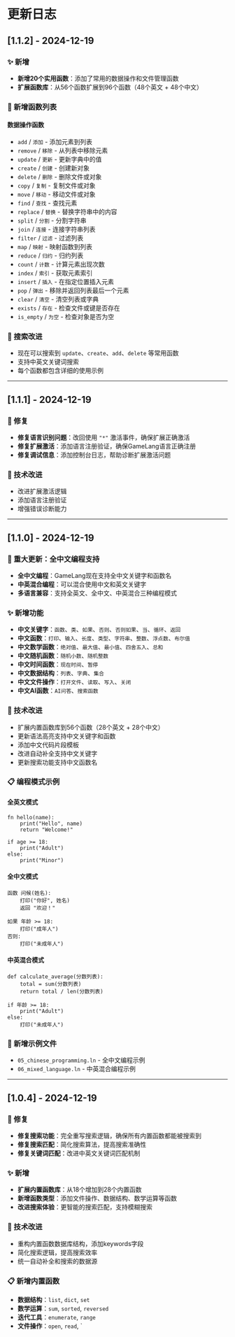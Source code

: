# 更新日志

## [1.1.2] - 2024-12-19

### ✨ 新增
- **新增20个实用函数**：添加了常用的数据操作和文件管理函数
- **扩展函数库**：从56个函数扩展到96个函数（48个英文 + 48个中文）

### 🔧 新增函数列表
#### 数据操作函数
- `add` / `添加` - 添加元素到列表
- `remove` / `移除` - 从列表中移除元素
- `update` / `更新` - 更新字典中的值
- `create` / `创建` - 创建新对象
- `delete` / `删除` - 删除文件或对象
- `copy` / `复制` - 复制文件或对象
- `move` / `移动` - 移动文件或对象
- `find` / `查找` - 查找元素
- `replace` / `替换` - 替换字符串中的内容
- `split` / `分割` - 分割字符串
- `join` / `连接` - 连接字符串列表
- `filter` / `过滤` - 过滤列表
- `map` / `映射` - 映射函数到列表
- `reduce` / `归约` - 归约列表
- `count` / `计数` - 计算元素出现次数
- `index` / `索引` - 获取元素索引
- `insert` / `插入` - 在指定位置插入元素
- `pop` / `弹出` - 移除并返回列表最后一个元素
- `clear` / `清空` - 清空列表或字典
- `exists` / `存在` - 检查文件或键是否存在
- `is_empty` / `为空` - 检查对象是否为空

### 🎯 搜索改进
- 现在可以搜索到 `update`、`create`、`add`、`delete` 等常用函数
- 支持中英文关键词搜索
- 每个函数都包含详细的使用示例

---

## [1.1.1] - 2024-12-19

### 🐛 修复
- **修复语言识别问题**：改回使用 `"*"` 激活事件，确保扩展正确激活
- **修复扩展激活**：添加语言注册验证，确保GameLang语言正确注册
- **修复调试信息**：添加控制台日志，帮助诊断扩展激活问题

### 🔧 技术改进
- 改进扩展激活逻辑
- 添加语言注册验证
- 增强错误诊断能力

---

## [1.1.0] - 2024-12-19

### 🎉 重大更新：全中文编程支持
- **全中文编程**：GameLang现在支持全中文关键字和函数名
- **中英混合编程**：可以混合使用中文和英文关键字
- **多语言兼容**：支持全英文、全中文、中英混合三种编程模式

### ✨ 新增功能
- **中文关键字**：`函数`、`类`、`如果`、`否则`、`否则如果`、`当`、`循环`、`返回`
- **中文函数**：`打印`、`输入`、`长度`、`类型`、`字符串`、`整数`、`浮点数`、`布尔值`
- **中文数学函数**：`绝对值`、`最大值`、`最小值`、`四舍五入`、`总和`
- **中文随机函数**：`随机小数`、`随机整数`
- **中文时间函数**：`现在时间`、`暂停`
- **中文数据结构**：`列表`、`字典`、`集合`
- **中文文件操作**：`打开文件`、`读取`、`写入`、`关闭`
- **中文AI函数**：`AI问答`、`搜索函数`

### 🔧 技术改进
- 扩展内置函数库到56个函数（28个英文 + 28个中文）
- 更新语法高亮支持中文关键字和函数
- 添加中文代码片段模板
- 改进自动补全支持中文关键字
- 更新搜索功能支持中文函数名

### 📋 编程模式示例

#### 全英文模式
```ln
fn hello(name):
    print("Hello", name)
    return "Welcome!"

if age >= 18:
    print("Adult")
else:
    print("Minor")
```

#### 全中文模式
```ln
函数 问候(姓名):
    打印("你好", 姓名)
    返回 "欢迎！"

如果 年龄 >= 18:
    打印("成年人")
否则:
    打印("未成年人")
```

#### 中英混合模式
```ln
def calculate_average(分数列表):
    total = sum(分数列表)
    return total / len(分数列表)

if 年龄 >= 18:
    print("Adult")
else:
    打印("未成年人")
```

### 📁 新增示例文件
- `05_chinese_programming.ln` - 全中文编程示例
- `06_mixed_language.ln` - 中英混合编程示例

---

## [1.0.4] - 2024-12-19

### 🐛 修复
- **修复搜索功能**：完全重写搜索逻辑，确保所有内置函数都能被搜索到
- **修复搜索匹配**：简化搜索算法，提高搜索准确性
- **修复关键词匹配**：改进中英文关键词匹配机制

### ✨ 新增
- **扩展内置函数库**：从18个增加到28个内置函数
- **新增函数类型**：添加文件操作、数据结构、数学运算等函数
- **改进搜索体验**：更智能的搜索匹配，支持模糊搜索

### 🔧 技术改进
- 重构内置函数数据库结构，添加keywords字段
- 简化搜索逻辑，提高搜索效率
- 统一自动补全和搜索的数据源

### 📋 新增内置函数
- **数据结构**：`list`, `dict`, `set`
- **数学运算**：`sum`, `sorted`, `reversed`
- **迭代工具**：`enumerate`, `range`
- **文件操作**：`open`, `read`, `